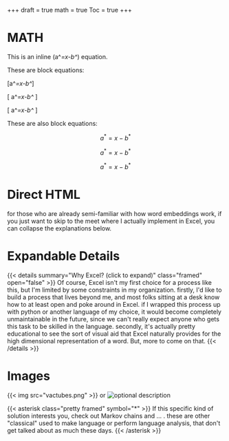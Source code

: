 +++
draft = true
math = true
Toc = true
+++

# MATH
This is an inline \(a^*=x-b^*\) equation.

These are block equations:

\[a^*=x-b^*\]

\[ a^*=x-b^* \]

\[
a^*=x-b^*
\]

These are also block equations:

$$a^*=x-b^*$$

$$ a^*=x-b^* $$

$$
a^*=x-b^*
$$

# Direct HTML
<div class="framed pretty">
<p>
for those who are already semi-familiar with how word embeddings work, if you just want to skip to the meet where I actually implement in Excel, you can collapse the explanations below.
</p>
</div>

# Expandable Details

{{< details summary="Why Excel? (click to expand)" class="framed" open="false" >}}
Of course, Excel isn't my first choice for a process like this, but I'm limited by some constraints in my organization. firstly, I'd like to build a process that lives beyond me, and most folks sitting at a desk know how to at least open and poke around in Excel. if I wrapped this process up with python or another language of my choice, it would become completely unmaintainable in the future, since we can't really expect anyone who gets this task to be skilled in the language. 
secondly, it's actually pretty educational to see the sort of visual aid that Excel naturally provides for the high dimensional representation of a word. But, more to come on that. 
{{< /details >}}

# Images
{{< img src="vactubes.png" >}}
or
![optional description](/kmap_adjacency.png)

{{< asterisk class="pretty framed" symbol="*" >}}
If this specific kind of solution interests you, check out Markov chains and ... . these are other "classical" used to make language or perform language analysis, that don't get talked about as much these days. 
{{< /asterisk >}}